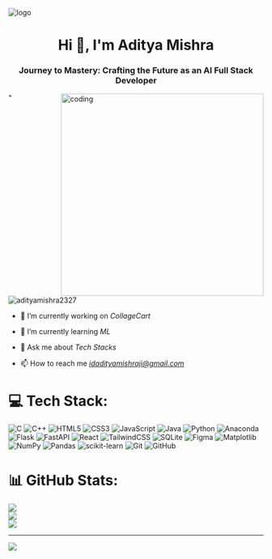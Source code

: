 ![logo](https://www.chitkara.edu.in/wp-content/uploads/2019/03/AI-Banner.jpg)
<h1 align="center">Hi 👋, I'm Aditya Mishra</h1>
<h3 align="center">Journey to Mastery: Crafting the Future as an AI Full Stack Developer</h3>

<img align = "right" width ="400" alt = "coding" src = "https://media1.giphy.com/media/qgQUggAC3Pfv687qPC/giphy.gif">
"

<p align="left"> <img src="https://komarev.com/ghpvc/?username=adityamishra2327&label=Profile%20views&color=0e75b6&style=flat" alt="adityamishra2327" /> </p>

- 🔭 I’m currently working on *CollageCart*

- 🌱 I’m currently learning *ML*

- 💬 Ask me about *Tech Stacks*

- 📫 How to reach me *idadityamishraji@gmail.com*



# 💻 Tech Stack:
![C](https://img.shields.io/badge/c-%2300599C.svg?style=for-the-badge&logo=c&logoColor=white) ![C++](https://img.shields.io/badge/c++-%2300599C.svg?style=for-the-badge&logo=c%2B%2B&logoColor=white) ![HTML5](https://img.shields.io/badge/html5-%23E34F26.svg?style=for-the-badge&logo=html5&logoColor=white) ![CSS3](https://img.shields.io/badge/css3-%231572B6.svg?style=for-the-badge&logo=css3&logoColor=white) ![JavaScript](https://img.shields.io/badge/javascript-%23323330.svg?style=for-the-badge&logo=javascript&logoColor=%23F7DF1E) ![Java](https://img.shields.io/badge/java-%23ED8B00.svg?style=for-the-badge&logo=openjdk&logoColor=white) ![Python](https://img.shields.io/badge/python-3670A0?style=for-the-badge&logo=python&logoColor=ffdd54) ![Anaconda](https://img.shields.io/badge/Anaconda-%2344A833.svg?style=for-the-badge&logo=anaconda&logoColor=white) ![Flask](https://img.shields.io/badge/flask-%23000.svg?style=for-the-badge&logo=flask&logoColor=white) ![FastAPI](https://img.shields.io/badge/FastAPI-005571?style=for-the-badge&logo=fastapi) ![React](https://img.shields.io/badge/react-%2320232a.svg?style=for-the-badge&logo=react&logoColor=%2361DAFB) ![TailwindCSS](https://img.shields.io/badge/tailwindcss-%2338B2AC.svg?style=for-the-badge&logo=tailwind-css&logoColor=white) ![SQLite](https://img.shields.io/badge/sqlite-%2307405e.svg?style=for-the-badge&logo=sqlite&logoColor=white) ![Figma](https://img.shields.io/badge/figma-%23F24E1E.svg?style=for-the-badge&logo=figma&logoColor=white) ![Matplotlib](https://img.shields.io/badge/Matplotlib-%23ffffff.svg?style=for-the-badge&logo=Matplotlib&logoColor=black) ![NumPy](https://img.shields.io/badge/numpy-%23013243.svg?style=for-the-badge&logo=numpy&logoColor=white) ![Pandas](https://img.shields.io/badge/pandas-%23150458.svg?style=for-the-badge&logo=pandas&logoColor=white) ![scikit-learn](https://img.shields.io/badge/scikit--learn-%23F7931E.svg?style=for-the-badge&logo=scikit-learn&logoColor=white) ![Git](https://img.shields.io/badge/git-%23F05033.svg?style=for-the-badge&logo=git&logoColor=white) ![GitHub](https://img.shields.io/badge/github-%23121011.svg?style=for-the-badge&logo=github&logoColor=white)
# 📊 GitHub Stats:
![](https://github-readme-stats.vercel.app/api?username=AdityaMishra2327&theme=dark&hide_border=false&include_all_commits=false&count_private=false)<br/>
![](https://github-readme-streak-stats.herokuapp.com/?user=AdityaMishra2327&theme=dark&hide_border=false)<br/>
![](https://github-readme-stats.vercel.app/api/top-langs/?username=AdityaMishra2327&theme=dark&hide_border=false&include_all_commits=false&count_private=false&layout=compact)

---
[![](https://visitcount.itsvg.in/api?id=AdityaMishra2327&icon=0&color=0)](https://visitcount.itsvg.in)

<!-- Proudly created with GPRM ( https://gprm.itsvg.in ) -->

